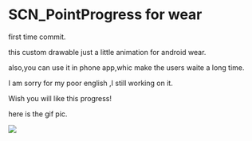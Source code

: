 # SCN_PointProgress for wear

first time commit.

this custom drawable just a little animation for android wear.

also,you can use it in phone app,whic make the users waite a long time.

I am sorry for my poor english ,I still working on it.

Wish you will like this progress!

here is the gif pic.

![](http://bbs.sunofbeaches.com/data/attachment/forum/201607/30/210638e4a8bul9lu0e7o7a.gif)
